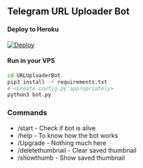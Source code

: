 ## Telegram URL Uploader Bot

#### Deploy to Heroku

[![Deploy](https://www.herokucdn.com/deploy/button.svg)](https://www.heroku.com/deploy?template=https://github.com/Jakeedot/URLUploaderBot)

#### Run in your VPS
```sh
cd URLUploaderBot
pip3 install -r requirements.txt
# <Create config.py appropriately>
python3 bot.py
```

### Commands

* /start             - Check if bot is alive
* /help              - To know how the bot works
* /Upgrade           - Nothing much here
* /deletethumbnail   - Clear saved thumbnail
* /showthumb         - Show saved thumbnail
